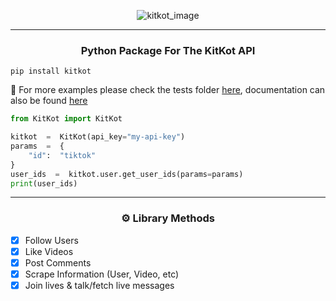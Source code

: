 <p align="center"><img src="https://kitkot.io/img/logo.png?width=128&height=128" alt="kitkot_image"/></p>

---
<h3 align="center">
	<p>
	Python Package For The <a url="https://kitkot.io">KitKot</a> API
	</p>
</h3>

`pip install kitkot`

📘 For more examples please check the tests folder [here](https://github.com/kitkotio/KitKotPY/tree/main/tests), documentation can also be found [here](https://docs.kitkot.io/)
```python
from KitKot import KitKot

kitkot  =  KitKot(api_key="my-api-key")
params  =  {
	"id":  "tiktok"
}
user_ids  =  kitkot.user.get_user_ids(params=params)
print(user_ids)
```
---
<h3 align="center">
	<p>
		⚙️ Library Methods
	</p>
</h3>

- [x] Follow Users
- [x] Like Videos
- [x] Post Comments
- [x] Scrape Information (User, Video, etc)
- [x] Join lives & talk/fetch live messages
